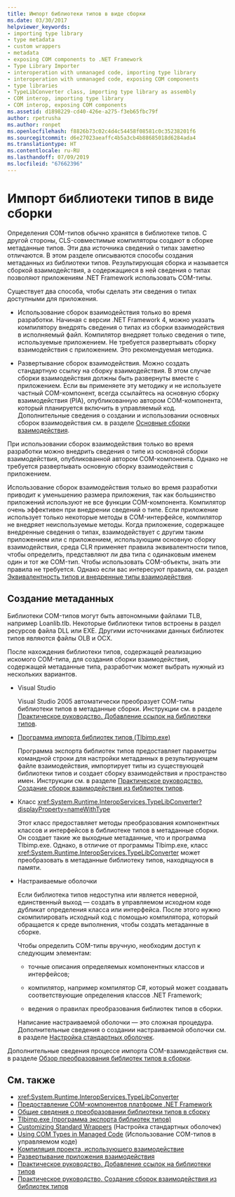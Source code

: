 ```yaml
---
title: Импорт библиотеки типов в виде сборки
ms.date: 03/30/2017
helpviewer_keywords:
- importing type library
- type metadata
- custom wrappers
- metadata
- exposing COM components to .NET Framework
- Type Library Importer
- interoperation with unmanaged code, importing type library
- interoperation with unmanaged code, exposing COM components
- type libraries
- TypeLibConverter class, importing type library as assembly
- COM interop, importing type library
- COM interop, exposing COM components
ms.assetid: d1898229-cd40-426e-a275-f3eb65fbc79f
author: rpetrusha
ms.author: ronpet
ms.openlocfilehash: f8826b73c02c4d4c54458f08581c0c35238201f6
ms.sourcegitcommit: d6e27023aeaffc4b5a3cb4b88685018d6284ada4
ms.translationtype: HT
ms.contentlocale: ru-RU
ms.lasthandoff: 07/09/2019
ms.locfileid: "67662396"
---
```

# <a name="importing-a-type-library-as-an-assembly"></a>Импорт библиотеки типов в виде сборки

Определения COM-типов обычно хранятся в библиотеке типов. С другой стороны, CLS-совместимые компиляторы создают в сборке метаданные типов. Эти два источника сведений о типах заметно отличаются. В этом разделе описываются способы создания метаданных из библиотеки типов. Результирующая сборка и называется сборкой взаимодействия, а содержащиеся в ней сведения о типах позволяют приложениям .NET Framework использовать COM-типы.

Существует два способа, чтобы сделать эти сведения о типах доступными для приложения.

- Использование сборок взаимодействия только во время разработки. Начиная с версии .NET Framework 4, можно указать компилятору внедрять сведения о типах из сборки взаимодействия в исполняемый файл. Компилятор внедряет только сведения о типе, используемые приложением. Не требуется развертывать сборку взаимодействия с приложением. Это рекомендуемая методика.

- Развертывание сборок взаимодействия. Можно создать стандартную ссылку на сборку взаимодействия. В этом случае сборки взаимодействия должны быть развернуты вместе с приложением. Если вы применяете эту методику и не используете частный COM-компонент, всегда ссылайтесь на основную сборку взаимодействия (PIA), опубликованную автором COM-компонента, который планируется включить в управляемый код. Дополнительные сведения о создании и использовании основных сборок взаимодействия см. в разделе [Основные сборки взаимодействия](https://docs.microsoft.com/previous-versions/dotnet/netframework-4.0/aax7sdch(v=vs.100)).

При использовании сборок взаимодействия только во время разработки можно внедрить сведения о типе из основной сборки взаимодействия, опубликованной автором COM-компонента. Однако не требуется развертывать основную сборку взаимодействия с приложением.

Использование сборок взаимодействия только во время разработки приводит к уменьшению размера приложения, так как большинство приложений используют не все функции COM-компонента. Компилятор очень эффективен при внедрении сведений о типе. Если приложение использует только некоторые методы в COM-интерфейсе, компилятор не внедряет неиспользуемые методы. Когда приложение, содержащее внедренные сведения о типах, взаимодействует с другим таким приложением или с приложением, использующим основную сборку взаимодействия, среда CLR применяет правила эквивалентности типов, чтобы определить, представляют ли два типа с одинаковым именем один и тот же COM-тип. Чтобы использовать COM-объекты, знать эти правила не требуется. Однако если вас интересуют правила, см. раздел [Эквивалентность типов и внедренные типы взаимодействия](../../../docs/framework/interop/type-equivalence-and-embedded-interop-types.md).

## <a name="generating-metadata"></a>Создание метаданных

Библиотеки COM-типов могут быть автономными файлами TLB, например Loanlib.tlb. Некоторые библиотеки типов встроены в раздел ресурсов файла DLL или EXE. Другими источниками данных библиотек типов являются файлы OLB и OCX.

После нахождения библиотеки типов, содержащей реализацию искомого COM-типа, для создания сборки взаимодействия, содержащей метаданные типа, разработчик может выбрать нужный из нескольких вариантов.

- Visual Studio

  Visual Studio 2005 автоматически преобразует COM-типы библиотеки типов в метаданные сборки. Инструкции см. в разделе [Практическое руководство. Добавление ссылок на библиотеки типов](../../../docs/framework/interop/how-to-add-references-to-type-libraries.md).

- [Программа импорта библиотек типов (Tlbimp.exe)](../../../docs/framework/tools/tlbimp-exe-type-library-importer.md)

  Программа экспорта библиотек типов предоставляет параметры командной строки для настройки метаданных в результирующем файле взаимодействия, импортирует типы из существующей библиотеки типов и создает сборку взаимодействия и пространство имен. Инструкции см. в разделе [Практическое руководство. Создание сборок взаимодействия из библиотек типов](../../../docs/framework/interop/how-to-generate-interop-assemblies-from-type-libraries.md).

- Класс <xref:System.Runtime.InteropServices.TypeLibConverter?displayProperty=nameWithType>

  Этот класс предоставляет методы преобразования компонентных классов и интерфейсов в библиотеке типов в метаданные сборки. Он создает такие же выходные метаданные, что и программа Tlbimp.exe. Однако, в отличие от программы Tlbimp.exe, класс <xref:System.Runtime.InteropServices.TypeLibConverter> может преобразовать в метаданные библиотеку типов, находящуюся в памяти.

- Настраиваемые оболочки

  Если библиотека типов недоступна или является неверной, единственный выход — создать в управляемом исходном коде дубликат определения класса или интерфейса. После этого нужно скомпилировать исходный код с помощью компилятора, который обращается к среде выполнения, чтобы создать метаданные в сборке.

  Чтобы определить COM-типы вручную, необходим доступ к следующим элементам:

  - точные описания определяемых компонентных классов и интерфейсов;

  - компилятор, например компилятор C#, который может создавать соответствующие определения классов .NET Framework;

  - ведения о правилах преобразования библиотек типов в сборки.

  Написание настраиваемой оболочки — это сложная процедура. Дополнительные сведения о создании настраиваемой оболочки см. в разделе [Настройка стандартных оболочек](https://docs.microsoft.com/previous-versions/dotnet/netframework-4.0/h7hx9abd(v=vs.100)).

 Дополнительные сведения процессе импорта COM-взаимодействия см. в разделе [Обзор преобразования библиотек типов в сборки](https://docs.microsoft.com/previous-versions/dotnet/netframework-4.0/k83zzh38(v=vs.100)).

## <a name="see-also"></a>См. также

- <xref:System.Runtime.InteropServices.TypeLibConverter>
- [Предоставление COM-компонентов платформе .NET Framework](../../../docs/framework/interop/exposing-com-components.md)
- [Общие сведения о преобразовании библиотеки типов в сборку](https://docs.microsoft.com/previous-versions/dotnet/netframework-4.0/k83zzh38(v=vs.100))
- [Tlbimp.exe (программа экспорта библиотек типов)](../../../docs/framework/tools/tlbimp-exe-type-library-importer.md)
- [Customizing Standard Wrappers](https://docs.microsoft.com/previous-versions/dotnet/netframework-4.0/h7hx9abd(v=vs.100)) (Настройка стандартных оболочек)
- [Using COM Types in Managed Code](https://docs.microsoft.com/previous-versions/dotnet/netframework-4.0/3y76b69k(v=vs.100)) (Использование COM-типов в управляемом коде)
- [Компиляция проекта, использующего взаимодействие](../../../docs/framework/interop/compiling-an-interop-project.md)
- [Развертывание приложения взаимодействия](../../../docs/framework/interop/deploying-an-interop-application.md)
- [Практическое руководство. Добавление ссылок на библиотеки типов](../../../docs/framework/interop/how-to-add-references-to-type-libraries.md)
- [Практическое руководство. Создание сборок взаимодействия из библиотек типов](../../../docs/framework/interop/how-to-generate-interop-assemblies-from-type-libraries.md)
